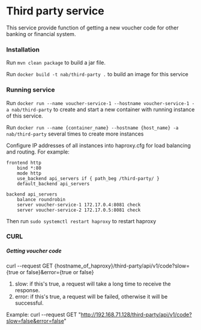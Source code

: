 # Third party service

This service provide function of getting a new voucher code for other banking or financial system.
### Installation

Run ```mvn clean package``` to build a jar file.


Run ```docker build -t nab/third-party .``` to build an image for this service

### Running service


Run ```docker run --name voucher-service-1 --hostname voucher-service-1 -a nab/third-party``` to create and start a new container with running instance of this service.

Run ```docker run --name {container_name} --hostname {host_name} -a nab/third-party``` several times to create more instances

Configure IP addresses of all instances into haproxy.cfg for load balancing and routing.
For example:

```
frontend http
  	bind *:80
  	mode http
  	use_backend api_servers if { path_beg /third-party/ }
  	default_backend api_servers

backend api_servers
   	balance roundrobin
   	server voucher-service-1 172.17.0.4:8081 check
   	server voucher-service-2 172.17.0.5:8081 check
```

Then run ``` sudo systemctl restart haproxy ``` to restart haproxy

### CURL
##### Getting voucher code
curl --request GET {hostname_of_haproxy}/third-party/api/v1/code?slow={true or false}&error={true or false}

1. slow: if this's true, a request will take a long time to receive the response.
2. error: if this's true, a request will be failed, otherwise it will be successful.

Example: curl --request GET "http://192.168.71.128/third-party/api/v1/code?slow=false&error=false"

